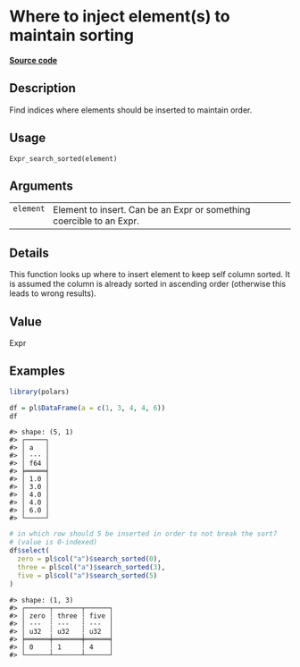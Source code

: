 

# Where to inject element(s) to maintain sorting

[**Source code**](https://github.com/pola-rs/r-polars/tree/main/R/expr__expr.R#L1539)

## Description

Find indices where elements should be inserted to maintain order.

## Usage

<pre><code class='language-R'>Expr_search_sorted(element)
</code></pre>

## Arguments

<table>
<tr>
<td style="white-space: nowrap; font-family: monospace; vertical-align: top">
<code id="Expr_search_sorted_:_element">element</code>
</td>
<td>
Element to insert. Can be an Expr or something coercible to an Expr.
</td>
</tr>
</table>

## Details

This function looks up where to insert element to keep self column
sorted. It is assumed the column is already sorted in ascending order
(otherwise this leads to wrong results).

## Value

Expr

## Examples

``` r
library(polars)

df = pl$DataFrame(a = c(1, 3, 4, 4, 6))
df
```

    #> shape: (5, 1)
    #> ┌─────┐
    #> │ a   │
    #> │ --- │
    #> │ f64 │
    #> ╞═════╡
    #> │ 1.0 │
    #> │ 3.0 │
    #> │ 4.0 │
    #> │ 4.0 │
    #> │ 6.0 │
    #> └─────┘

``` r
# in which row should 5 be inserted in order to not break the sort?
# (value is 0-indexed)
df$select(
  zero = pl$col("a")$search_sorted(0),
  three = pl$col("a")$search_sorted(3),
  five = pl$col("a")$search_sorted(5)
)
```

    #> shape: (1, 3)
    #> ┌──────┬───────┬──────┐
    #> │ zero ┆ three ┆ five │
    #> │ ---  ┆ ---   ┆ ---  │
    #> │ u32  ┆ u32   ┆ u32  │
    #> ╞══════╪═══════╪══════╡
    #> │ 0    ┆ 1     ┆ 4    │
    #> └──────┴───────┴──────┘
